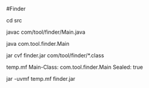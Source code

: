 #Finder

cd src

javac com/tool/finder/Main.java

java com.tool.finder.Main

jar cvf finder.jar com/tool/finder/*.class

temp.mf
Main-Class: com.tool.finder.Main
Sealed: true

jar -uvmf temp.mf finder.jar